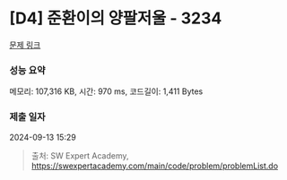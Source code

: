 # [D4] 준환이의 양팔저울 - 3234 

[문제 링크](https://swexpertacademy.com/main/code/problem/problemDetail.do?contestProbId=AWAe7XSKfUUDFAUw) 

### 성능 요약

메모리: 107,316 KB, 시간: 970 ms, 코드길이: 1,411 Bytes

### 제출 일자

2024-09-13 15:29



> 출처: SW Expert Academy, https://swexpertacademy.com/main/code/problem/problemList.do